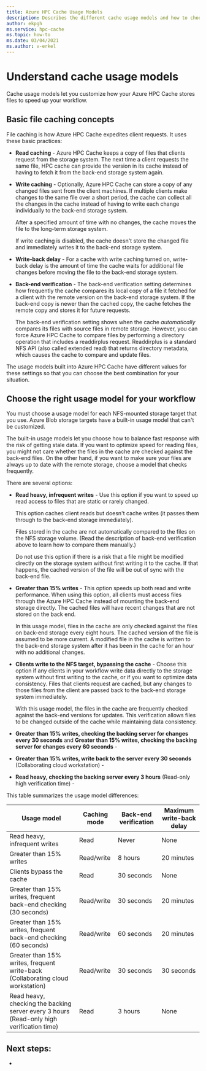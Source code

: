 ```yaml
---
title: Azure HPC Cache Usage Models
description: Describes the different cache usage models and how to choose among them to set read-only or read/write caching and control other caching settings
author: ekpgh
ms.service: hpc-cache
ms.topic: how-to
ms.date: 03/04/2021
ms.author: v-erkel
---
```


# Understand cache usage models

Cache usage models let you customize how your Azure HPC Cache stores files to speed up your workflow. 

## Basic file caching concepts

File caching is how Azure HPC Cache expedites client requests. It uses these basic practices:

* **Read caching** - Azure HPC Cache keeps a copy of files that clients request from the storage system. The next time a client requests the same file, HPC cache can provide the version in its cache instead of having to fetch it from the back-end storage system again.

* **Write caching** - Optionally, Azure HPC Cache can store a copy of any changed files sent from the client machines. If multiple clients make changes to the same file over a short period, the cache can collect all the changes in the cache instead of having to write each change individually to the back-end storage system.

  After a specified amount of time with no changes, the cache moves the file to the long-term storage system.

  If write caching is disabled, the cache doesn't store the changed file and immediately writes it to the back-end storage system.

* **Write-back delay** - For a cache with write caching turned on, write-back delay is the amount of time the cache waits for additional file changes before moving the file to the back-end storage system.

* **Back-end verification** - The back-end verification setting determines how frequently the cache compares its local copy of a file it fetched for a client with the remote version on the back-end storage system. If the back-end copy is newer than the cached copy, the cache fetches the remote copy and stores it for future requests.

  The back-end verification setting shows when the cache *automatically* compares its files with source files in remote storage. However, you can force Azure HPC Cache to compare files by performing a directory operation that includes a readdirplus request. Readdirplus is a standard NFS API (also called extended read) that returns directory metadata, which causes the cache to compare and update files.

The usage models built into Azure HPC Cache have different values for these settings so that you can choose the best combination for your situation.

## Choose the right usage model for your workflow

You must choose a usage model for each NFS-mounted storage target that you use. Azure Blob storage targets have a built-in usage model that can't be customized.

The built-in usage models let you choose how to balance fast response with the risk of getting stale data. If you want to optimize speed for reading files, you might not care whether the files in the cache are checked against the back-end files. On the other hand, if you want to make sure your files are always up to date with the remote storage, choose a model that checks frequently.

There are several options:

* **Read heavy, infrequent writes** - Use this option if you want to speed up read access to files that are static or rarely changed.

  This option caches client reads but doesn't cache writes (it passes them through to the back-end storage immediately).
  
  Files stored in the cache are not automatically compared to the files on the NFS storage volume. (Read the description of back-end verification above to learn how to compare them manually.)

  Do not use this option if there is a risk that a file might be modified directly on the storage system without first writing it to the cache. If that happens, the cached version of the file will be out of sync with the back-end file.

* **Greater than 15% writes** - This option speeds up both read and write performance. When using this option, all clients must access files through the Azure HPC Cache instead of mounting the back-end storage directly. The cached files will have recent changes that are not stored on the back end.

  In this usage model, files in the cache are only checked against the files on back-end storage every eight hours. The cached version of the file is assumed to be more current. A modified file in the cache is written to the back-end storage system after it has been in the cache for an hour with no additional changes.

* **Clients write to the NFS target, bypassing the cache** - Choose this option if any clients in your workflow write data directly to the storage system without first writing to the cache, or if you want to optimize data consistency. Files that clients request are cached, but any changes to those files from the client are passed back to the back-end storage system immediately.

  With this usage model, the files in the cache are frequently checked against the back-end versions for updates. This verification allows files to be changed outside of the cache while maintaining data consistency.

* **Greater than 15% writes, checking the backing server for changes every 30 seconds** and **Greater than 15% writes, checking the backing server for changes every 60 seconds** - 

* **Greater than 15% writes, write back to the server every 30 seconds** (Collaborating cloud workstation) - 

* **Read heavy, checking the backing server every 3 hours** (Read-only high verification time) - 

This table summarizes the usage model differences:

| Usage model                   | Caching mode | Back-end verification | Maximum write-back delay |
|-------------------------------|--------------|-----------------------|--------------------------|
| Read heavy, infrequent writes | Read         | Never                 | None                     |
| Greater than 15% writes       | Read/write   | 8 hours               | 20 minutes               |
| Clients bypass the cache      | Read         | 30 seconds            | None                     |
| Greater than 15% writes, frequent back-end checking (30 seconds) | Read/write | 30 seconds | 20 minutes |
| Greater than 15% writes, frequent back-end checking (60 seconds) | Read/write | 60 seconds | 20 minutes |
| Greater than 15% writes, frequent write-back (Collaborating cloud workstation) | Read/write | 30 seconds | 30 seconds |
| Read heavy, checking the backing server every 3 hours (Read-only high verification time)| Read | 3 hours | None |


## Next steps:

* 
